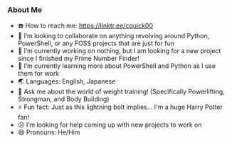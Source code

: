 ### About Me

- :phone: How to reach me: https://linktr.ee/cquick00
- :couple: I’m looking to collaborate on anything revolving around Python, PowerShell, or any FOSS projects that are just for fun
- :briefcase: I’m currently working on nothing, but I am looking for a new project since I finished my Prime Number Finder!
- :book: I’m currently learning more about PowerShell and Python as I use them for work
- :earth_asia: Languages: English, Japanese
- :speech_balloon: Ask me about the world of weight training! (Specifically Powerlifting, Strongman, and Body Building)
- :zap: Fun fact: Just as this lightning bolt implies... I'm a huge Harry Potter fan!
- :confused: I’m looking for help coming up with new projects to work on
- :smile: Pronouns: He/Him

<!--
**cquick00/cquick00** is a ✨ _special_ ✨ repository because its `README.md` (this file) appears on your GitHub profile.
-->
